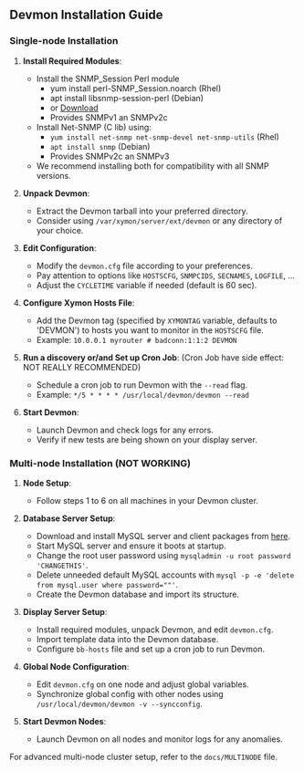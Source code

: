 <!DOCTYPE markdown>
## Devmon Installation Guide

### Single-node Installation

1. **Install Required Modules**:
   - Install the SNMP_Session Perl module
     - yum install perl-SNMP_Session.noarch (Rhel)
     - apt install libsnmp-session-perl (Debian) 
     - or [Download](https://github.com/sleinen/snmp-session)
     - Provides SNMPv1 an SNMPv2c
   - Install Net-SNMP (C lib) using:
     - `yum install net-snmp net-snmp-devel net-snmp-utils` (Rhel)
     - `apt install snmp` (Debian)
     - Provides SNMPv2c an SNMPv3
   - We recommend installing both for compatibility with all SNMP versions.

2. **Unpack Devmon**:
   - Extract the Devmon tarball into your preferred directory.
   - Consider using `/var/xymon/server/ext/devmon` or any directory of your choice.

3. **Edit Configuration**:
   - Modify the `devmon.cfg` file according to your preferences.
   - Pay attention to options like `HOSTSCFG`, `SNMPCIDS`, `SECNAMES`, `LOGFILE`, ...
   - Adjust the `CYCLETIME` variable if needed (default is 60 sec).

4. **Configure Xymon Hosts File**:
   - Add the Devmon tag (specified by `XYMONTAG` variable, defaults to 'DEVMON') to hosts you want to monitor in the `HOSTSCFG` file.
   - Example: `10.0.0.1 myrouter # badconn:1:1:2 DEVMON`

5. **Run a discovery or/and Set up Cron Job**: (Cron Job have side effect: NOT REALLY RECOMMENDED)
   - Schedule a cron job to run Devmon with the `--read` flag.
   - Example: `*/5 * * * * /usr/local/devmon/devmon --read`

6. **Start Devmon**:
   - Launch Devmon and check logs for any errors.
   - Verify if new tests are being shown on your display server.

### Multi-node Installation (NOT WORKING)

1. **Node Setup**:
   - Follow steps 1 to 6 on all machines in your Devmon cluster.

2. **Database Server Setup**:
   - Download and install MySQL server and client packages from [here](http://dev.mysql.com/downloads/).
   - Start MySQL server and ensure it boots at startup.
   - Change the root user password using `mysqladmin -u root password 'CHANGETHIS'`.
   - Delete unneeded default MySQL accounts with `mysql -p -e 'delete from mysql.user where password=""'`.
   - Create the Devmon database and import its structure.

3. **Display Server Setup**:
   - Install required modules, unpack Devmon, and edit `devmon.cfg`.
   - Import template data into the Devmon database.
   - Configure `bb-hosts` file and set up a cron job to run Devmon.
  
4. **Global Node Configuration**:
   - Edit `devmon.cfg` on one node and adjust global variables.
   - Synchronize global config with other nodes using `/usr/local/devmon/devmon -v --syncconfig`.
  
5. **Start Devmon Nodes**:
   - Launch Devmon on all nodes and monitor logs for any anomalies.

For advanced multi-node cluster setup, refer to the `docs/MULTINODE` file.
